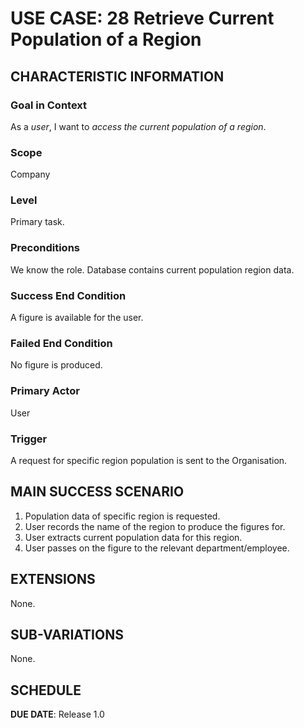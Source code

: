 # USE CASE: 28 Retrieve Current Population of a Region

## CHARACTERISTIC INFORMATION

### Goal in Context

As a *user*, I want to *access the current population of a region*.

### Scope

Company

### Level

Primary task.

### Preconditions

We know the role.  Database contains current population region data.

### Success End Condition

A figure is available for the user.

### Failed End Condition

No figure is produced.

### Primary Actor

User

### Trigger

A request for specific region population is sent to the Organisation.

## MAIN SUCCESS SCENARIO

1. Population data of specific region is requested.
2. User records the name of the region to produce the figures for.
3. User extracts current population data for this region. 
4. User passes on the figure to the relevant department/employee.

## EXTENSIONS

None.

## SUB-VARIATIONS

None.

## SCHEDULE

**DUE DATE**: Release 1.0